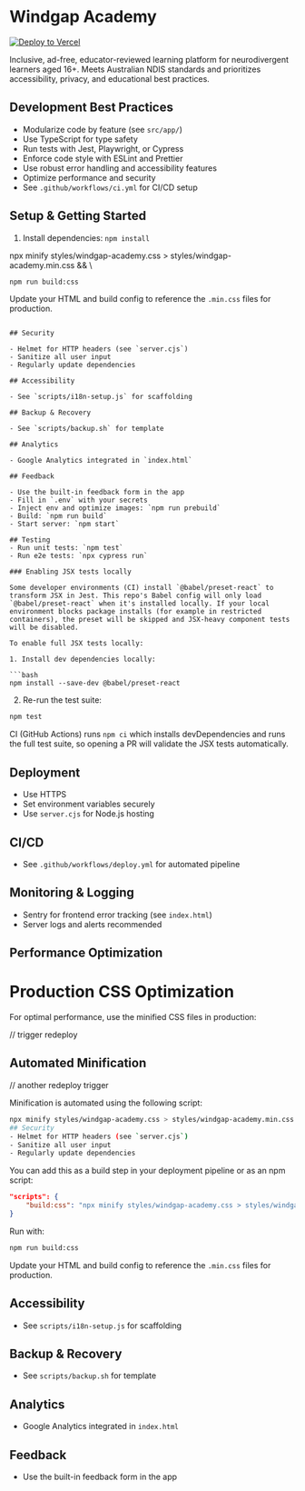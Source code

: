 # Windgap Academy

[![Deploy to Vercel](https://vercel.com/button)](https://vercel.com/import/project?template=windgapacademy)

Inclusive, ad-free, educator-reviewed learning platform for neurodivergent learners aged 16+. Meets Australian NDIS standards and prioritizes accessibility, privacy, and educational best practices.

## Development Best Practices

- Modularize code by feature (see `src/app/`)
- Use TypeScript for type safety
- Run tests with Jest, Playwright, or Cypress
- Enforce code style with ESLint and Prettier
- Use robust error handling and accessibility features
- Optimize performance and security
- See `.github/workflows/ci.yml` for CI/CD setup

## Setup & Getting Started

1. Install dependencies: `npm install`


npx minify styles/windgap-academy.css > styles/windgap-academy.min.css && \
```bash
npm run build:css
```

Update your HTML and build config to reference the `.min.css` files for production.
```

## Security

- Helmet for HTTP headers (see `server.cjs`)
- Sanitize all user input
- Regularly update dependencies

## Accessibility

- See `scripts/i18n-setup.js` for scaffolding

## Backup & Recovery

- See `scripts/backup.sh` for template

## Analytics

- Google Analytics integrated in `index.html`

## Feedback

- Use the built-in feedback form in the app
- Fill in `.env` with your secrets
- Inject env and optimize images: `npm run prebuild`
- Build: `npm run build`
- Start server: `npm start`

## Testing
- Run unit tests: `npm test`
- Run e2e tests: `npx cypress run`

### Enabling JSX tests locally

Some developer environments (CI) install `@babel/preset-react` to transform JSX in Jest. This repo's Babel config will only load `@babel/preset-react` when it's installed locally. If your local environment blocks package installs (for example in restricted containers), the preset will be skipped and JSX-heavy component tests will be disabled.

To enable full JSX tests locally:

1. Install dev dependencies locally:

```bash
npm install --save-dev @babel/preset-react
```

2. Re-run the test suite:

```bash
npm test
```

CI (GitHub Actions) runs `npm ci` which installs devDependencies and runs the full test suite, so opening a PR will validate the JSX tests automatically.

## Deployment
- Use HTTPS
- Set environment variables securely
- Use `server.cjs` for Node.js hosting

## CI/CD
- See `.github/workflows/deploy.yml` for automated pipeline

## Monitoring & Logging
- Sentry for frontend error tracking (see `index.html`)
- Server logs and alerts recommended

## Performance Optimization

# Production CSS Optimization

For optimal performance, use the minified CSS files in production:


// trigger redeploy
## Automated Minification

// another redeploy trigger

Minification is automated using the following script:

```bash
npx minify styles/windgap-academy.css > styles/windgap-academy.min.css && \
## Security
- Helmet for HTTP headers (see `server.cjs`)
- Sanitize all user input
- Regularly update dependencies

```

You can add this as a build step in your deployment pipeline or as an npm script:

```json
"scripts": {
	"build:css": "npx minify styles/windgap-academy.css > styles/windgap-academy.min.css && npx minify styles/output.css > styles/output.min.css && npx minify styles/tailwind-theme.css > styles/tailwind-theme.min.css && npx minify styles/tailwind.css > styles/tailwind.min.css && npx minify styles/advanced.css > styles/advanced.min.css && npx minify styles/refinements.css > styles/refinements.min.css"
}
```

Run with:

```bash
npm run build:css
```

Update your HTML and build config to reference the `.min.css` files for production.


## Accessibility

- See `scripts/i18n-setup.js` for scaffolding


## Backup & Recovery

- See `scripts/backup.sh` for template


## Analytics

- Google Analytics integrated in `index.html`


## Feedback

- Use the built-in feedback form in the app
